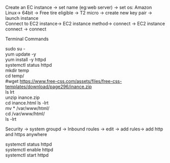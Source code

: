 Create an EC instance -> set name (eg:web server) -> set os: Amazon Linux-> 64bit -> Free tire eligible -> T2 micro -> create new key pair -> launch instance    
Connect to EC2 instance-> EC2 instance method-> connect -> EC2 instance connect -> connect   

Terminal Commands  

sudo su -  
yum update -y  
yum  install -y httpd  
systemctl status httpd    
mkdir temp    
cd temp/  
#wget https://www.free-css.com/assets/files/free-css-templates/download/page296/inance.zip  
ls lrt  
unzip inance.zip  
cd inance.html 
ls -lrt  
mv * /var/www/html/  
cd /var/www/html/  
ls -lrt  

Security -> system groupd -> Inbound roules -> edit -> add rules-> add http and https anywhere  

systemctl status httpd   
systemctl enable httpd  
systemctl start httpd  
